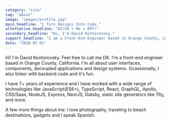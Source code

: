 ```yaml
---
category: "site"
tag: "about"
image: "images/profile.jpg"
main_headline: "I Turn Designs Into Code."
alternative_headline: "UI/UX + Me = BFF!"
secondary_headline: "Hi, I'm David Kontorovsky."
support_headline: "I am a Front-End Engineer based in Orange County, California. I love developing UIs, re-usable components, decoupled applications and everything in between."
date: "2020-07-01"
---
```


Hi! I'm David Kontorovsky. Feel free to call me DK. I'm a front-end engineer based in Orange County, California. I'm all about user interfaces, components, decoupled applications and design systems. Ocassionally, I also tinker with backend code and it's fun.

I have 7+ years of experience and I have worked with a wide range of technologies like JavaScript(ES6+), TypeScript, React, GraphQL, Apollo, CSS/Saas, NodeJS, Express, NextJS, Gatsby, static site generators like 11ty, and more.

A few more things about me: I love photography, traveling to beach destinations, gadgets and I speak Spanish.
